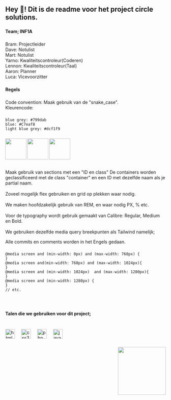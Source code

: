 <h2 align="left">Hey 👋! Dit is de readme voor het project circle solutions.</h2>

###

<h4 align="left">Team; INF1A</h4>

###

<p align="left">Bram: Projectleider<br>Dave: Notulist<br>Mart: Notulist<br>Yarno: Kwaliteitscontroleur(Coderen)<br>Lennon: Kwaliteitscontroleur(Taal)<br>Aaron: Planner<br>Luca: Vicevoorzitter</p>

###

<h4 align="left">Regels</h4>

###

<p align="left">Code convention: Maak gebruik van de "snake_case".<br>Kleurencode:</p>

###

```
blue grey: #799dab
blue: #C7eaf8 
light blue grey: #dcf1f9
```

###

<img align="left" height="66" src="https://encycolorpedia.nl/799dab.svg"  />

###

<img align="left" height="66" src="https://encycolorpedia.nl/c7eaf8.svg"  />

###

<img align="left" height="66" src="https://encycolorpedia.nl/dcf1f9.svg"  />

###

<br clear="both">
<br clear="both">
<p align="left">Maak gebruik van sections met een "ID en class" De containers worden geclassificeerd met de class "container" en een ID met dezelfde naam als je partial naam.<br><br>Zoveel mogelijk flex gebruiken en grid op plekken waar nodig.<br><br>We maken hoofdzakelijk gebruik van REM, en waar nodig PX, % etc.<br><br>Voor de typography wordt gebruik gemaakt van Calibre: Regular, Medium en Bold.<br><br>We gebruiken dezelfde media query breekpunten als Tailwind namelijk;</p>

<p>Alle commits en comments worden in het Engels gedaan.</p>


###

```
@media screen and (min-width: 0px) and (max-width: 768px) {
}
@media screen and(min-width: 768px) and (max-width: 1024px){
}
@media screen and (min-width: 1024px)  and (max-width: 1280px){
}
@media screen and (min-width: 1280px) {
}
// etc.
```

###

<br clear="both">

<h4 align="left">Talen die we gebruiken voor dit project;</h4>

###

<br clear="both">

<div align="left">
  <img src="https://cdn.jsdelivr.net/gh/devicons/devicon/icons/html5/html5-plain-wordmark.svg" height="30" alt="html5 logo"  />
  <img width="12" />
  <img src="https://cdn.jsdelivr.net/gh/devicons/devicon/icons/css3/css3-plain-wordmark.svg" height="30" alt="css3 logo"  />
  <img width="12" />
  <img src="https://cdn.jsdelivr.net/gh/devicons/devicon/icons/php/php-plain.svg" height="30" alt="php logo"  />
  <img width="12" />
  <img src="https://cdn.jsdelivr.net/gh/devicons/devicon/icons/javascript/javascript-plain.svg" height="30" alt="javascript logo"  />
</div>

###

<img align="right" height="150" src="https://media.giphy.com/media/ui1hpJSyBDWlG/giphy.gif"  />

###
